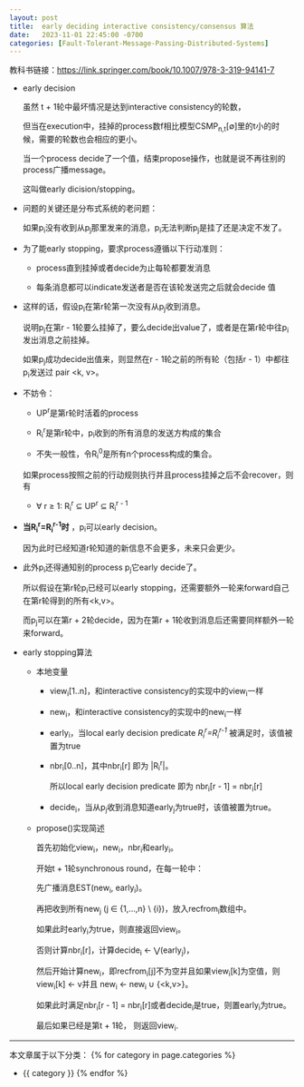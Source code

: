 ```yaml
---
layout: post
title:  early deciding interactive consistency/consensus 算法
date:   2023-11-01 22:45:00 -0700
categories: [Fault-Tolerant-Message-Passing-Distributed-Systems]
---
```


教科书链接：<https://link.springer.com/book/10.1007/978-3-319-94141-7>

- early decision

    虽然 t + 1轮中最坏情况是达到interactive consistency的轮数，
    
    但当在execution中，挂掉的process数f相比模型CSMP<sub>n,t</sub>[&empty;]里的t小的时候，需要的轮数也会相应的更小。

    当一个process decide了一个值，结束propose操作，也就是说不再往别的process广播message。

    这叫做early dicision/stopping。

- 问题的关键还是分布式系统的老问题：

    如果p<sub>i</sub>没有收到从p<sub>j</sub>那里发来的消息，p<sub>i</sub>无法判断p<sub>j</sub>是挂了还是决定不发了。

- 为了能early stopping，要求process遵循以下行动准则：

    - process直到挂掉或者decide为止每轮都要发消息

    - 每条消息都可以indicate发送者是否在该轮发送完之后就会decide 值

- 这样的话，假设p<sub>i</sub>在第r轮第一次没有从p<sub>j</sub>收到消息。

    说明p<sub>j</sub>在第r - 1轮要么挂掉了，要么decide出value了，或者是在第r轮中往p<sub>i</sub>发出消息之前挂掉。

    如果p<sub>j</sub>成功decide出值来，则显然在r - 1轮之前的所有轮（包括r - 1）中都往p<sub>i</sub>发送过 pair <k, v>。

- 不妨令：

    - UP<sup>r</sup>是第r轮时活着的process

    - R<sub>i</sub><sup>r</sup>是第r轮中，p<sub>i</sub>收到的所有消息的发送方构成的集合

    - 不失一般性，令R<sub>i</sub><sup>0</sup>是所有n个process构成的集合。

    如果process按照之前的行动规则执行并且process挂掉之后不会recover，则有

    - &forall; r &ge; 1: R<sub>i</sub><sup>r</sup> &sube; UP<sup>r</sup> &sube; R<sub>i</sub><sup>r - 1</sup>

- **当R<sub>i</sub><sup>r</sup>=R<sub>i</sub><sup>r-1</sup>时** ，p<sub>i</sub>可以early decision。

    因为此时已经知道r轮知道的新信息不会更多，未来只会更少。

- 此外p<sub>i</sub>还得通知别的process p<sub>j</sub>它early decide了。

    所以假设在第r轮p<sub>i</sub>已经可以early stopping，还需要额外一轮来forward自己在第r轮得到的所有<k,v>。

    而p<sub>j</sub>可以在第r + 2轮decide，因为在第r + 1轮收到消息后还需要同样额外一轮来forward。

- early stopping算法

    - 本地变量

        - view<sub>i</sub>[1..n]，和interactive consistency的实现中的view<sub>i</sub>一样

        - new<sub>i</sub>，和interactive consistency的实现中的new<sub>i</sub>一样

        - early<sub>i</sub>，当local early decision predicate *R<sub>i</sub><sup>r</sup>=R<sub>i</sub><sup>r-1</sup>* 被满足时，该值被置为true

        - nbr<sub>i</sub>[0..n]，其中nbr<sub>i</sub>[r] 即为 \|R<sub>i</sub><sup>r</sup>\|。

            所以local early decision predicate 即为 nbr<sub>i</sub>[r - 1] = nbr<sub>i</sub>[r]

        - decide<sub>i</sub>，当从p<sub>j</sub>收到消息知道early<sub>j</sub>为true时，该值被置为true。

    - propose()实现简述

        首先初始化view<sub>i</sub>，new<sub>i</sub>，nbr<sub>i</sub>和early<sub>i</sub>。

        开始t + 1轮synchronous round，在每一轮中：

        先广播消息EST(new<sub>i</sub>, early<sub>i</sub>)。

        再把收到所有new<sub>j</sub> (j &isin; {1,...,n} \ {i})，放入recfrom<sub>i</sub>数组中。

        如果此时early<sub>i</sub>为true，则直接返回view<sub>i</sub>。

        否则计算nbr<sub>i</sub>[r]，计算decide<sub>i</sub> &larr; &#x22C1;(early<sub>j</sub>)，

        然后开始计算new<sub>i</sub>，即recfrom<sub>i</sub>[j]不为空并且如果view<sub>i</sub>[k]为空值，则view<sub>i</sub>[k] &larr; v并且 new<sub>i</sub> &larr; new<sub>i</sub> &cup; {<k,v>}。

        如果此时满足nbr<sub>i</sub>[r - 1] = nbr<sub>i</sub>[r]或者decide<sub>i</sub>是true，则置early<sub>i</sub>为true。

        最后如果已经是第t + 1轮， 则返回view<sub>i</sub>.




---
本文章属于以下分类：
{% for category in page.categories %}
- {{ category }}
{% endfor %}